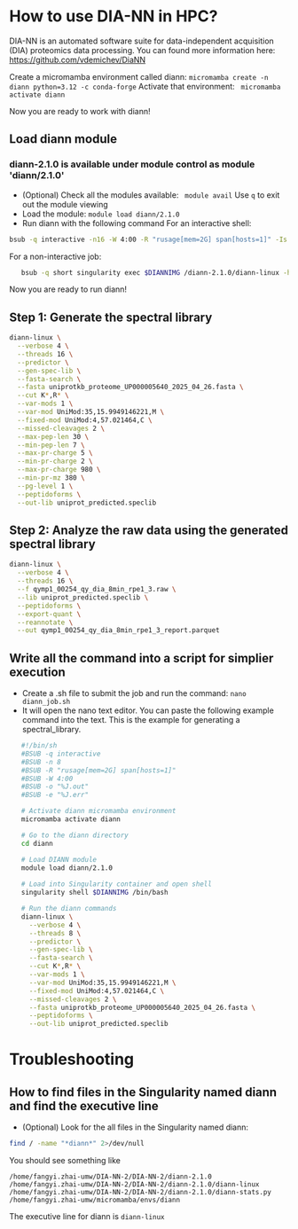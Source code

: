 # How to use DIA-NN in HPC?
DIA-NN is an automated software suite for data-independent acquisition (DIA) proteomics data processing.
You can found more information here: https://github.com/vdemichev/DiaNN

Create a micromamba environment called diann:
```micromamba create -n diann python=3.12 -c conda-forge```
Activate that environment:
``` micromamba activate diann```

Now you are ready to work with diann!

## Load diann module
### diann-2.1.0 is available under module control as module 'diann/2.1.0'
- (Optional) Check all the modules available: ``` module avail```
Use ```q``` to exit out the module viewing
- Load the module: ```module load diann/2.1.0```
- Run diann with the following command
For an interactive shell:
```bash
bsub -q interactive -n16 -W 4:00 -R "rusage[mem=2G] span[hosts=1]" -Is singularity shell $DIANNIMG /bin/bash
```
For a non-interactive job:
``` bash
   bsub -q short singularity exec $DIANNIMG /diann-2.1.0/diann-linux -h
```

Now you are ready to run diann!

## Step 1: Generate the spectral library
```bash
diann-linux \
  --verbose 4 \
  --threads 16 \
  --predictor \
  --gen-spec-lib \
  --fasta-search \
  --fasta uniprotkb_proteome_UP000005640_2025_04_26.fasta \
  --cut K*,R* \
  --var-mods 1 \
  --var-mod UniMod:35,15.9949146221,M \
  --fixed-mod UniMod:4,57.021464,C \
  --missed-cleavages 2 \
  --max-pep-len 30 \
  --min-pep-len 7 \
  --max-pr-charge 5 \
  --min-pr-charge 2 \
  --max-pr-charge 980 \
  --min-pr-mz 380 \
  --pg-level 1 \
  --peptidoforms \
  --out-lib uniprot_predicted.speclib
```
## Step 2: Analyze the raw data using the generated spectral library
```bash
diann-linux \
  --verbose 4 \
  --threads 16 \
  --f qymp1_00254_qy_dia_8min_rpe1_3.raw \
  --lib uniprot_predicted.speclib \
  --peptidoforms \
  --export-quant \
  --reannotate \
  --out qymp1_00254_qy_dia_8min_rpe1_3_report.parquet
```
## Write all the command into a script for simplier execution
- Create a .sh file to submit the job and run the command: ```nano diann_job.sh```
- It will open the nano text editor. You can paste the following example command into the text. This is the example for generating a spectral_library.
``` bash
   #!/bin/sh
   #BSUB -q interactive
   #BSUB -n 8
   #BSUB -R "rusage[mem=2G] span[hosts=1]"
   #BSUB -W 4:00
   #BSUB -o "%J.out"
   #BSUB -e "%J.err"

   # Activate diann micromamba environment
   micromamba activate diann

   # Go to the diann directory
   cd diann

   # Load DIANN module
   module load diann/2.1.0
   
   # Load into Singularity container and open shell
   singularity shell $DIANNIMG /bin/bash

   # Run the diann commands
   diann-linux \
     --verbose 4 \
     --threads 8 \
     --predictor \
     --gen-spec-lib \
     --fasta-search \
     --cut K*,R* \
     --var-mods 1 \
     --var-mod UniMod:35,15.9949146221,M \
     --fixed-mod UniMod:4,57.021464,C \
     --missed-cleavages 2 \
     --fasta uniprotkb_proteome_UP000005640_2025_04_26.fasta \
     --peptidoforms \
     --out-lib uniprot_predicted.speclib
```

# Troubleshooting
## How to find files in the Singularity named diann and find the executive line
- (Optional) Look for the all files in the Singularity named diann:
```bash
find / -name "*diann*" 2>/dev/null
```
You should see something like
```
/home/fangyi.zhai-umw/DIA-NN-2/DIA-NN-2/diann-2.1.0
/home/fangyi.zhai-umw/DIA-NN-2/DIA-NN-2/diann-2.1.0/diann-linux
/home/fangyi.zhai-umw/DIA-NN-2/DIA-NN-2/diann-2.1.0/diann-stats.py
/home/fangyi.zhai-umw/micromamba/envs/diann
```
The executive line for diann is ```diann-linux```
